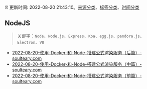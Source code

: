 :alarm_clock: 更新时间: 2022-08-20 21:43:10。[来源分类](../README.md)、[标签分类](../TAGS.md)、[时间分类](../TIMELINE.md)

## NodeJS


> 关键字：`Node`、`Node.js`、`Express`、`Koa`、`egg.js`、`pandora.js`、`Electron`、`V8`



- [2022-08-20-使用-Docker-和-Node-搭建公式渲染服务（后篇）-soulteary.com](https://blogread.cn/news/go.php?idItem=15335&url=https%3A%2F%2Fsoulteary.com%2F2021%2F04%2F16%2Fuse-docker-and-node-to-build-a-formula-rendering-service-part-3.html%3Fcomefrom%3Dhttps%253A%252F%252Fblogread.cn%252Fnews%252F) 
- [2022-08-20-使用-Docker-和-Node-搭建公式渲染服务（中篇）-soulteary.com](https://blogread.cn/news/go.php?idItem=15334&url=https%3A%2F%2Fsoulteary.com%2F2021%2F04%2F15%2Fuse-docker-and-node-to-build-a-formula-rendering-service-part-2.html%3Fcomefrom%3Dhttps%253A%252F%252Fblogread.cn%252Fnews%252F) 
- [2022-08-20-使用-Docker-和-Node-搭建公式渲染服务（前篇）-soulteary.com](https://blogread.cn/news/go.php?idItem=15333&url=https%3A%2F%2Fsoulteary.com%2F2021%2F04%2F14%2Fuse-docker-and-node-to-build-a-formula-rendering-service-part-1.html%3Fcomefrom%3Dhttps%253A%252F%252Fblogread.cn%252Fnews%252F) 